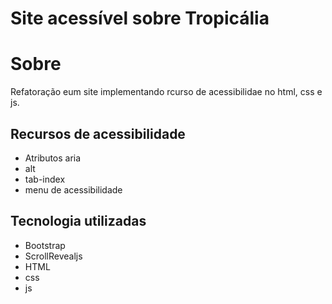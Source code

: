 # Site acessível sobre Tropicália
# Sobre
Refatoração eum site implementando rcurso de acessibilidae no html, css e js.
## Recursos de acessibilidade
- Atributos aria
- alt
- tab-index
- menu de acessibilidade
## Tecnologia utilizadas
- Bootstrap
- ScrollRevealjs
- HTML
 - css
  - js